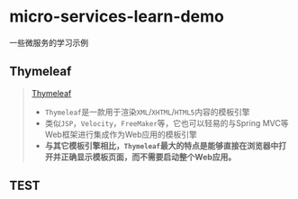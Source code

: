 # micro-services-learn-demo
一些微服务的学习示例


## Thymeleaf
> [Thymeleaf](https://www.tianmaying.com/tutorial/using-thymeleaf "thymeleaf") 
> - `Thymeleaf`是一款用于渲染`XML`/`XHTML`/`HTML5`内容的模板引擎
> - 类似`JSP`，`Velocity`，`FreeMaker`等，它也可以轻易的与Spring MVC等Web框架进行集成作为Web应用的模板引擎
> - **与其它模板引擎相比，`Thymeleaf`最大的特点是能够直接在浏览器中打开并正确显示模板页面，而不需要启动整个Web应用。**



## TEST